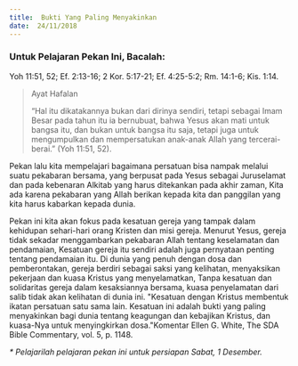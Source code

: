 ```yaml
---
title:  Bukti Yang Paling Menyakinkan
date:  24/11/2018
---
```


### Untuk Pelajaran Pekan Ini, Bacalah:
Yoh 11:51, 52; Ef. 2:13-16; 2 Kor. 5:17-21; Ef. 4:25-5:2; Rm. 14:1-6; Kis. 1:14.

> <p>Ayat Hafalan</p>
> “Hal itu dikatakannya bukan dari dirinya sendiri, tetapi sebagai Imam Besar pada tahun itu ia bernubuat, bahwa Yesus akan mati untuk bangsa itu, dan bukan untuk bangsa itu saja, tetapi juga untuk mengumpulkan dan mempersatukan anak-anak Allah yang tercerai-berai.” (Yoh 11:51, 52).

Pekan lalu kita mempelajari bagaimana persatuan bisa nampak melalui suatu pekabaran bersama, yang berpusat pada Yesus sebagai Juruselamat dan pada kebenaran Alkitab yang harus ditekankan pada akhir zaman, Kita ada karena pekabaran yang Allah berikan kepada kita dan panggilan yang kita harus kabarkan kepada dunia.

Pekan ini kita akan fokus pada kesatuan gereja yang tampak dalam kehidupan sehari-hari orang Kristen dan misi gereja. Menurut Yesus, gereja tidak sekadar menggambarkan pekabaran Allah tentang keselamatan dan pendamaian, Kesatuan gereja itu sendiri adalah juga pernyataan penting tentang pendamaian itu. Di dunia yang penuh dengan dosa dan pemberontakan, gereja berdiri sebagai saksi yang kelihatan, menyaksikan pekerjaan dan kuasa Kristus yang menyelamatkan, Tanpa kesatuan dan solidaritas gereja dalam kesaksiannya bersama, kuasa penyelamatan dari salib tidak akan kelihatan di dunia ini. "Kesatuan dengan Kristus membentuk ikatan persatuan satu sama lain. Kesatuan ini adalah bukti yang paling menyakinkan bagi dunia tentang keagungan dan kebajikan Kristus, dan kuasa-Nya untuk menyingkirkan dosa."Komentar Ellen G. White, The SDA Bible Commentary, vol. 5, p. 1148.

_* Pelajarilah pelajaran pekan ini untuk persiapan Sabat, 1 Desember._